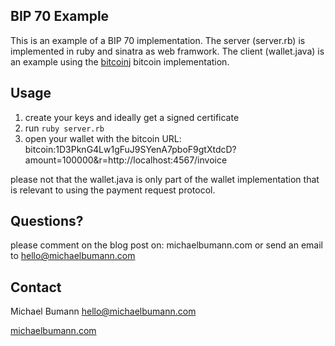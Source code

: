 ## BIP 70 Example 

This is an example of a BIP 70 implementation.
The server (server.rb) is implemented in ruby and sinatra as web framwork.
The client (wallet.java) is an example using the [bitcoinj](http://bitcoinj.org) bitcoin implementation.

## Usage

1. create your keys and ideally get a signed certificate
2. run `ruby server.rb`
3. open your wallet with the bitcoin URL: bitcoin:1D3PknG4Lw1gFuJ9SYenA7pboF9gtXtdcD?amount=100000&r=http://localhost:4567/invoice

please not that the wallet.java is only part of the wallet implementation that is relevant to using the payment request protocol. 

## Questions?

please comment on the blog post on: michaelbumann.com 
or send an email to hello@michaelbumann.com

## Contact

Michael Bumann
hello@michaelbumann.com

[michaelbumann.com](http://michaelbumann.com)
